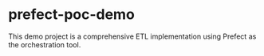 # prefect-poc-demo
This demo project is a comprehensive ETL implementation using Prefect as the orchestration tool.

